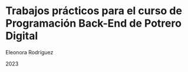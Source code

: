 # Trabajos prácticos para el curso de Programación Back-End de Potrero Digital

Eleonora Rodríguez

2023

